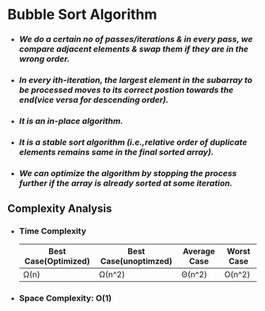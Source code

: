# **Bubble Sort Algorithm**
- ### _We do a certain no of passes/iterations & in every pass, we compare adjacent elements & swap them if they are in the wrong order._
- ### _In every ith-iteration, the largest element in the subarray to be processed moves to its correct postion towards the end(vice versa for descending order)._
- ### _It is an in-place algorithm._
- ### _It is a stable sort algorithm (i.e.,relative order of duplicate elements remains same in the final sorted array)._
- ### _We can optimize the algorithm by stopping the process further if the array is already sorted at some iteration._

## **Complexity Analysis**

- ### Time Complexity 
    Best Case(Optimized)|Best Case(unoptimzed)|Average Case|Worst Case|
    |-|-|-|-|
    |Ω(n)|Ω(n^2)|Θ(n^2)|O(n^2)

- ### Space Complexity: O(1)